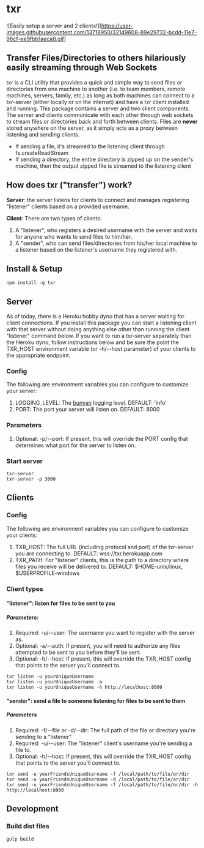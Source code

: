 # txr

![Easily setup a server and 2 clients!][https://user-images.githubusercontent.com/13718950/32149608-89e29732-bcdd-11e7-96cf-ee9fbb1aeca8.gif]

## Transfer Files/Directories to others hilariously easily streaming through Web Sockets

txr is a CLI utility that provides a quick and simple way to send files or directories
from one machine to another (i.e. to team members, remote machines, servers, family, etc.)
as long as both machines can connect to a txr-server (either locally or on the internet)
and have a txr client installed and running. This package contains a
server and two client components. The server and clients communicate with each other
through web sockets to stream files or directories back and forth between clients. Files are
**never** stored anywhere on the server, as it simply acts as a proxy between
listening and sending clients.

- If sending a file, it's streamed to the listening client through fs.createReadStream
- If sending a directory, the entire directory is zipped up on the sender's machine,
then the output zipped file is streamed to the listening client

## How does txr ("transfer") work?

**Server**: the server listens for clients to connect and manages registering
"listener" clients based on a provided username.

**Client**: There are two types of clients:

1. A "listener", who registers a desired username with the server and waits
for anyone who wants to send files to him/her.
2. A "sender", who can send files/directories from his/her local machine to a listener
based on the listener's username they registered with.

## Install & Setup

```
npm install -g txr
```

## Server

As of today, there is a Heroku hobby dyno that has a server waiting for
client connections. If you install this package you can start a listening client
with that server without doing anything else other than running the
client "listener" command below. If you want to run a txr-server separately
than the Heroku dyno, follow instructions below and be sure the
point the TXR_HOST environment variable (or -h/--host parameter) of your clients
to the appropriate endpoint.

### Config

The following are environment variables you can configure to
customize your server:

1. LOGGING_LEVEL: The [bunyan](https://github.com/trentm/node-bunyan) logging level. DEFAULT: 'info'
2. PORT: The port your server will listen on. DEFAULT: 8000

### Parameters

1. Optional: -p/--port: If present, this will override the PORT config
that determines what port for the server to listen on.

### Start server

```
txr-server
txr-server -p 3000
```

## Clients

### Config

The following are environment variables you can configure to
customize your clients:

1. TXR_HOST: The full URL (including protocol and port) of the txr-server
you are connecting to. DEFAULT: wss://txr.herokuapp.com
2. TXR_PATH: For "listener" clients, this is the path to a directory
where files you receive will be delivered to.
DEFAULT: $HOME-unix/linux, $USERPROFILE-windows

### Client types

#### "listener": listen for files to be sent to you

##### Parameters:

1. Required: -u/--user: The username you want to register with the server as.
2. Optional: -a/--auth: If present, you will need to authorize any files
attempted to be sent to you before they'll be sent.
3. Optional: -h/--host: If present, this will override the TXR_HOST config
that points to the server you'll connect to.

```
txr listen -u yourUniqueUsername
txr listen -u yourUniqueUsername -a
txr listen -u yourUniqueUsername -h http://localhost:8000
```

#### "sender": send a file to someone listening for files to be sent to them

##### Parameters

1. Required: -f/--file or -d/--dir: The full path of the file or directory you're sending to a "listener"
2. Required: -u/--user: The "listener" client's username you're sending a file to.
3. Optional: -h/--host: If present, this will override the TXR_HOST config
that points to the server you'll connect to.

```
txr send -u yourFriendsUniqueUsername -f /local/path/to/file/or/dir
txr send -u yourFriendsUniqueUsername -d /local/path/to/file/or/dir
txr send -u yourFriendsUniqueUsername -f /local/path/to/file/or/dir -h http://localhost:8000
```

## Development

### Build dist files

```
gulp build
```
